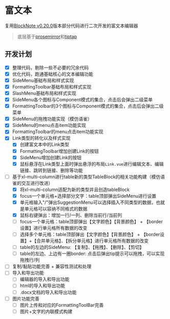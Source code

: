# 富文本

复用[BlockNote v0.20.0](https://github.com/TypeCellOS/BlockNote)版本部分代码进行二次开发的富文本编辑器

> 底层基于[prosemirror](https://prosemirror.net/)和[tiptap](https://tiptap.dev/)


## 开发计划
- [x] 整理代码，剔除一些不必要的冗余代码
- [x] 优化代码，跑通基础核心的文本编辑功能
- [x] SideMenu基础布局和样式实现
- [x] FormattingToolbar基础布局和样式实现
- [x] SlashMenu基础布局和样式实现
- [x] SideMenu各个图标与Component模式的集合，点击后会弹出二级菜单
- [x] FormattingToolbar的3个图标与Component模式的集合，点击后会弹出二级菜单
- [x] SideMenu的拖拽功能实现（模仿语雀）
- [x] SideMenu的menu点击item功能实现
- [x] FormattingToolbar的menu点击item功能实现
- [x] Link类型的转化以及样式实现
  - [x] 创建富文本中的Link类型
  - [x] FormattingToolbar增加创建Link的按钮
  - [x] SideMenu增加创建Link的按钮
  - [x] 鼠标悬浮在Link类型上面时弹出悬浮的布局`Link.vue`进行编辑文本、编辑链接、跳转到链接、删除等功能
- [ ] 基于xl-multi-column进行table新的类型TableBlock的相关功能构建（模仿语雀的交互进行改进）
  - [x] 将xl-multi-column适配为新的类型并且创造tableBlock
  - [x] focus一个单元格+选择部分文字：table顶部弹出SideMenu进行设置
  - [x] 单元格输入"/"弹出SuggestionMenu可以选择插入不同类型的数据，也就是单元格可以容纳不同格式的数据
  - [x] 鼠标右键弹出：增加一行/一列、删除当前行/当前列
  - [ ] focus一个单元格：table顶部弹出【文字颜色】【背景颜色】 + 【border设置】进行单元格所有数据的改变
  - [ ] 选择多个单元格：table顶部弹出【文字颜色】【背景颜色】 + 【border设置】+【合并单元格】、【拆分单元格】进行单元格所有数据的改变
  - [ ] table的左边的SideMenu: 【复制】、【拖拽】、【删除】、【剪切】
  - [ ] table的左边、上边有一圈border: 点击后弹出tip提示可以拖拽，可以实现拖拽行/列
- [ ] 复制/黏贴功能完善 + 兼容性测试和处理
- [ ] 导入和导出功能
  - [ ] 编辑器的导入和导出功能
  - [ ] html的导入和导出功能
  - [ ] .docx文档的导入和导出功能
- [ ] 图片功能完善
  - [ ] 图片上传和对应的FormattingToolBar完善
  - [ ] 图片+文字的内联模式构建